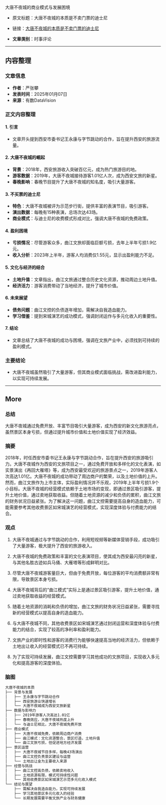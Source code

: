 大唐不夜城的商业模式与发展困境

- 原文标题：大唐不夜城的本质是不卖门票的迪士尼
- 链接：[大唐不夜城的本质是不卖门票的迪士尼](https://mp.weixin.qq.com/s/TkN0fTydFSOLX2y_WmH7Sg)

- **文章类别**：时事评论

---
## 内容整理

### 文章信息
- **作者**：严张攀
- **发表时间**：2025年01月07日
- **来源**：有数DataVision

### 正文内容整理

#### 1. 引言
- 文章开头提到西安市委书记王永康与字节跳动的合作，旨在提升西安的旅游流量。

#### 2. 大唐不夜城的崛起
- **背景**：2018年，西安旅游收入突破百亿元，成为热门旅游目的地。
- **游客数据**：2019年，大唐不夜城接待游客1.01亿人次，成为西安文旅的新星。
- **春晚影响**：春晚节目提升了大唐不夜城的知名度，吸引大量游客。

#### 3. 不买票的迪士尼
- **特色**：大唐不夜城被评为示范步行街，提供丰富的表演节目，吸引游客。
- **演出数据**：每晚有15种表演，总场次达43场。
- **商业模式**：与迪士尼的收费模式形成对比，强调大唐不夜城的免费政策。

#### 4. 盈利困境
- **亏损情况**：尽管游客众多，曲江文旅却面临巨额亏损，去年上半年亏损1.9亿元。
- **收入分析**：2023年上半年，游客人均消费仅1.55元，显示出盈利能力不足。

#### 5. 文化与经济的结合
- **土地升值**：文章指出，曲江文旅通过整合历史文化资源，推动周边土地升值。
- **经济活力**：游客消费带动了当地经济，提升了城市价值。

#### 6. 未来展望
- **债务问题**：曲江文控的负债逐年增加，需解决自我造血能力。
- **学习借鉴**：提到宋城演艺的成功模式，强调封闭运作与多元化收入的重要性。

#### 7. 结论
- 文章总结了大唐不夜城的成功与困境，强调在文旅产业中，必须找到可持续的盈利模式。

### 主要结论
- 大唐不夜城虽然吸引了大量游客，但其商业模式面临挑战，需改进盈利能力，以实现可持续发展。

---

## More

### 总结

大唐不夜城通过免费开放、丰富节目吸引大量游客，成为西安的新文化旅游亮点，虽然景区本身亏损，但通过提升城市价值和土地价值实现了经济效益。

### 摘要

2018年，时任西安市委书记王永康与字节跳动合作，旨在提升西安的旅游吸引力。大唐不夜城作为西安的文旅项目之一，通过免费开放和多样化的文化表演，如实景演出《再回大雁塔》等，成为西安最受欢迎的旅游景点之一，2019年游客人次高达1.01亿。大唐不夜城的成功带动了周边商户的繁荣，以及土地价值的上升。然而，曲江文旅作为上市主体，实际盈利情况并不乐观，2019年上半年亏损1.9个小目标。大唐不夜城的经营模式依赖于土地市场的变现，即通过景区吸引游客，提升土地价值，通过卖地获取收益。但随着土地资源的减少和负债的累积，曲江文旅的财务状况日益紧张。为了解决这一问题，曲江文控需要提高自身的造血能力，可能需要参考其他收费景区如宋城演艺的经营模式，实现深度体验与付费能力的结合。

### 观点

1. 大唐不夜城通过与字节跳动的合作，利用短视频等新媒体营销手段，成功吸引了大量游客，极大提升了西安的旅游收入。

2. 大唐不夜城的免费政策和丰富的文化表演项目，使其成为西安最闪亮的新星，与其他名胜古迹如兵马俑、大雁塔等形成鲜明对比。

3. 尽管大唐不夜城游客量巨大，但由于免费开放，每位游客的平均消费额非常有限，导致景区本身亏损。

4. 大唐不夜城背后的“曲江模式”实际上是通过景区吸引游客，提升土地价值，通过卖地获取收益的经营模式。

5. 随着土地资源的消耗和负债的增加，曲江文旅的财务状况日益紧张，需要寻找新的经营模式以提高自身的造血能力。

6. 与大唐不夜城不同，其他收费景区如宋城演艺通过封闭运营和深度体验与付费能力的结合，实现了较高的净利率和盈利能力。

7. 文旅产业的即时性和游客的消费行为能够快速提高当地的经济活力，但依赖于土地出让收入的经营模式已不再可持续。

8. 为了实现可持续发展，曲江文控需要学习其他成功的文旅项目，实现收入多元化和提高游客的深度体验。

### 脑图

```markdown
大唐不夜城的本质
├── 背景与发展
│   ├── 王永康与字节跳动合作
│   ├── 西安旅游业快速增长
│   └── 大唐不夜城成为西安文旅新星
├── 数据与影响力
│   ├── 2019年游客人次高达1.01亿
│   ├── 春晚效应，大唐不夜城热度上升
│   └── 与迪士尼相比，大唐不夜城免费开放
├── 商业模式
│   ├── 大唐不夜城免费，依赖周边商户消费
│   ├── 曲江模式：文化资源整合，景区打造，土地升值
│   └── 曲江文旅亏损，但促进地方经济发展
├── 景区运营
│   ├── 大唐不夜城节目多样，每晚43场演出
│   ├── 曲江文控负责景区建设与运营
│   └── 土地出让金为主要收入来源
├── 经营与挑战
│   ├── 曲江文控高负债，依赖卖地收入
│   ├── 土地资源有限，模式可持续性问题
│   └── 其他收费景区如宋城演艺示范多元化收入模式
└── 结论与展望
    ├── 需解决自我造血能力，实现可持续发展
    ├── 学习其他景区多元化收入的经验
    └── 长期发展需要平衡文旅产业与财务健康
```
